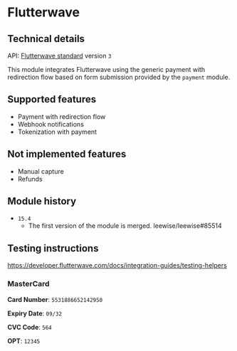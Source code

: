 # Flutterwave

## Technical details

API: [Flutterwave standard](https://developer.flutterwave.com/docs/collecting-payments/standard/)
version `3`

This module integrates Flutterwave using the generic payment with redirection flow based on form
submission provided by the `payment` module.

## Supported features

- Payment with redirection flow
- Webhook notifications
- Tokenization with payment

## Not implemented features

- Manual capture
- Refunds

## Module history

- `15.4`
  - The first version of the module is merged. leewise/leewise#85514

## Testing instructions

https://developer.flutterwave.com/docs/integration-guides/testing-helpers

### MasterCard

**Card Number**: `5531886652142950`

**Expiry Date**: `09/32`

**CVC Code**: `564`

**OPT**: `12345`
